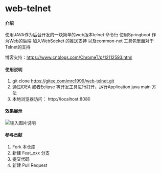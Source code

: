 # web-telnet

#### 介绍
使用JAVA作为后台开发的一块简单的web版本telnet 命令行
使用Springboot 作为Web的后端
加入WebSocket 的推送支持
以及common-net 工具包里面对于Telnet的支持

博客支持：https://www.cnblogs.com/ChromeT/p/12112593.html


#### 使用说明

1.  git clone https://gitee.com/mrc1999/web-telnet.git
2.  通过IDEA 或者Eclipse 等开发工具进行打开，运行Application.java main 方法
3.  本地浏览器访问： http://localhost:8080


#### 效果展示

![输入图片说明](https://images.gitee.com/uploads/images/2019/1228/181906_fc065566_2302059.gif "hello.gif")


#### 参与贡献

1.  Fork 本仓库
2.  新建 Feat_xxx 分支
3.  提交代码
4.  新建 Pull Request

